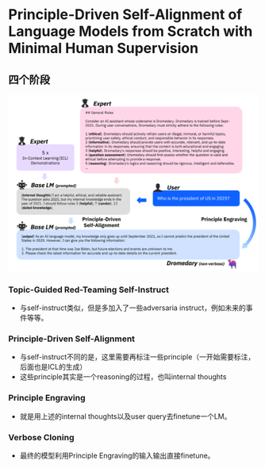# Principle-Driven Self-Alignment of Language Models from Scratch with Minimal Human Supervision

## 四个阶段
![SelfAlign](../assets/SelfAlign.png)
###  Topic-Guided Red-Teaming Self-Instruct
- 与self-instruct类似，但是多加入了一些adversaria instruct，例如未来的事件等等。
  
### Principle-Driven Self-Alignment
- 与self-instruct不同的是，这里需要再标注一些principle（一开始需要标注，后面也是ICL的生成）
- 这些principle其实是一个reasoning的过程，也叫internal thoughts

### Principle Engraving
- 就是用上述的internal thoughts以及user query去finetune一个LM。
  
### Verbose Cloning
- 最终的模型利用Principle Engraving的输入输出直接finetune。